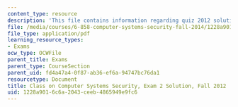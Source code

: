 ```yaml
---
content_type: resource
description: 'This file contains information regarding quiz 2012 solution. '
file: /media/courses/6-858-computer-systems-security-fall-2014/1228a9016c6a2043ceeb4865949e9fc6_MIT6_858F14_q12-2_sol.pdf
file_type: application/pdf
learning_resource_types:
- Exams
ocw_type: OCWFile
parent_title: Exams
parent_type: CourseSection
parent_uid: fd4a47a4-0f87-ab36-ef6a-94747bc76da1
resourcetype: Document
title: Class on Computer Systems Security, Exam 2 Solution, Fall 2012
uid: 1228a901-6c6a-2043-ceeb-4865949e9fc6
---
```

